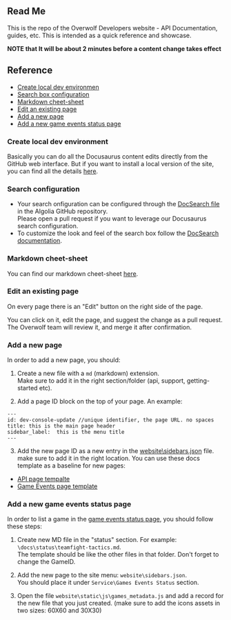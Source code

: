 ## Read Me
This is the repo of the Overwolf Developers website - API Documentation, guides, etc.
This is intended as a quick reference and showcase.

**NOTE that  It will be about 2 minutes before a content change takes effect**

## Reference

* [Create local dev environmen](#ceate-local-dev-environment)
* [Search box configuration](#search-configuration)
* [Markdown cheet-sheet](#markdown-cheet-sheet)
* [Edit an existing page](#edit-an-existing-page)
* [Add a new page](#add-a-new-page)
* [Add a new game events status page](#add-a-new-game-events-status-page)

### Create local dev environment

Basically you can do all the Docusaurus content edits directly from the GitHub web interface.
But if you want to install a local version of the site, you can find all the details [here](create-local-dev-env.md).

### Search configuration

* Your search onfiguration can be configured through the [DocSearch file](https://github.com/algolia/docsearch-configs/blob/master/configs/overwolf.json) in the Algolia GitHub repository.  
  Please open a pull request if you want to leverage our Docusaurus search configuration.
* To customize the look and feel of the search box follow the [DocSearch documentation](https://community.algolia.com/docsearch/styling.html).

### Markdown cheet-sheet

You can find our markdown cheet-sheet [here](markdown-cheat-sheet.md).

### Edit an existing page

On every page there is an "Edit" button on the right side of the page.

You can click on it, edit the page, and suggest the change as a pull request. The Overwolf team will review it, and merge it after confirmation.

### Add a new page

In order to add a new page, you should:

1. Create a new file with a `md` (markdown) extension.  
  Make sure to add it in the right section/folder (api, support, getting-started etc).
  
2. Add a page ID block on the top of your page.
  An example:
  
  ```
  ---
  id: dev-console-update //unique identifier, the page URL. no spaces
  title: this is the main page header
  sidebar_label:  this is the menu title
  ---
  ```
3. Add the new page ID as a new entry in the [website\sidebars.json](website/sidebars.json) file.  
  make sure to add it in the right location.
  You can use these docs template as a baseline for new pages:
  * [API page tempalte](/docs-templates/api-page-template.md)
  * [Game Events page template](/docs-templates/game-events-page-template.md)

### Add a new game events status page

In order to list a game in the [game events status page](/docs/status/all), you should follow these steps:

1. Create new MD file in the "status" section. For example: `\docs\status\teamfight-tactics.md`.  
   The template should be like the other files in that folder. Don't forget to change the GameID.
   
2. Add the new page to the site menu: `website\sidebars.json`.  
   You should place it under `Service\Games Events Status` section. 
   
3. Open the file `website\static\js\games_metadata.js` and add a record for the new file that you just created.
  (make sure to add the icons assets in two sizes: 60X60 and 30X30)
